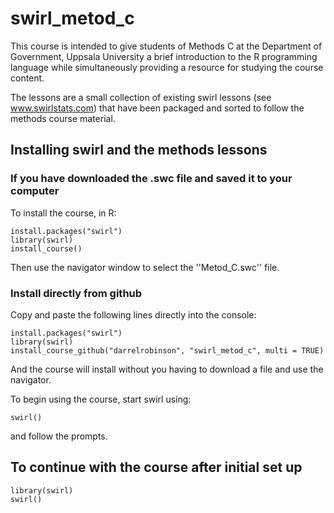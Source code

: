 # swirl_metod_c


This course is intended to give students of Methods C at the Department of Government, Uppsala University a brief introduction to the R programming language while simultaneously providing a resource for studying the course content. 

The lessons are a small collection of existing swirl lessons (see www.swirlstats.com) that have been packaged and sorted to follow the methods course material.  

## Installing swirl and the methods lessons
### If you have downloaded the .swc file and saved it to your computer

To install the course, in R:
```
install.packages("swirl") 
library(swirl)
install_course()
```
Then use the navigator window to select the ''Metod_C.swc'' file.


### Install directly from github

Copy and paste the following lines directly into the console:

```
install.packages("swirl") 
library(swirl)
install_course_github("darrelrobinson", "swirl_metod_c", multi = TRUE)
```

And the course will install without you having to download a file and use the navigator.  

To begin using the course, start swirl using:  
```
swirl()
```

and follow the prompts.

## To continue with the course after initial set up

```
library(swirl)
swirl()
```

